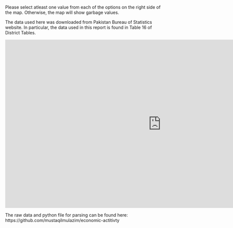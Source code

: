 <p> Please select atleast one value from each of the options on the right side of the map. Otherwise, the map will show garbage values. </p>

<p> The data used here was downloaded from Pakistan Bureau of Statistics website. In particular, the data used in this report is found in Table 16 of District Tables.</p>

<iframe width="1000" height="541.25" src="https://app.powerbi.com/reportEmbed?reportId=1ea94f54-0e53-427c-9e80-83eb30493c9d&autoAuth=true&ctid=889f1527-d836-4aa7-b318-23af01510d1b&config=eyJjbHVzdGVyVXJsIjoiaHR0cHM6Ly93YWJpLXdlc3QtZXVyb3BlLWUtcHJpbWFyeS1yZWRpcmVjdC5hbmFseXNpcy53aW5kb3dzLm5ldC8ifQ%3D%3D" frameborder="0" allowFullScreen="true"></iframe>

<p> The raw data and python file for parsing can be found here: https://github.com/mustaqilmulazim/economic-actitivty </p>
